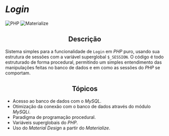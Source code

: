 # *Login*

![PHP](https://img.shields.io/badge/PHP-%5E7.4.9-blue.svg) ![Materialize](https://img.shields.io/badge/Materialize-%5E1.0.0-ff69b4.svg)

<h2 align="center"><strong>Descrição</strong></h2>

Sistema simples para a funcionalidade de `Login` em *PHP* puro, usando sua estrutura de sessões com a variável superglobal `$_SESSION`. O código é todo estruturado de forma procedural, permitindo um simples entendimento das manipulações feitas no banco de dados e em como as sessões do *PHP* se comportam.

<h2 align="center"><strong>Tópicos</strong></h2>

- Acesso ao banco de dados com o *MySQL*.
- Otimização da conexão com o banco de dados através do módulo *MySQLi*.
- Paradigma de programação procedural.
- Variáveis superglobais do *PHP*.
- Uso do *Material Design* a partir do *Materialize*.